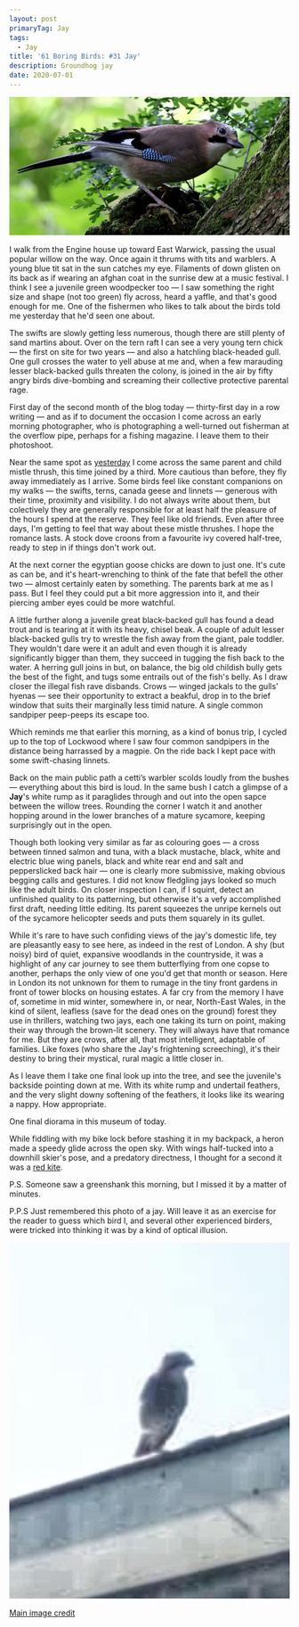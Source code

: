 ```yaml
---
layout: post
primaryTag: Jay
tags:
  - Jay
title: '61 Boring Birds: #31 Jay'
description: Groundhog jay
date: 2020-07-01
---
```

![jay](/assets/img/jay.jpg)

I walk from the Engine house up toward East Warwick, passing the usual popular willow on the way. Once again it thrums with tits and warblers. A young blue tit sat in the sun catches my eye. Filaments of down glisten on its back as if wearing an afghan coat in the sunrise dew at a music festival. I think I see a juvenile green woodpecker too &mdash; I saw something the right size and shape (not too green) fly across, heard a yaffle, and that's good enough for me. One of the fishermen who likes to talk about the birds told me yesterday that he'd seen one about.

The swifts are slowly getting less numerous, though there are still plenty of sand martins about. Over on the tern raft I can see a very young tern chick &mdash; the first on site for two years &mdash; and also a hatchling black-headed gull. One gull crosses the water to yell abuse at me and, when a few marauding lesser black-backed gulls threaten the colony, is joined in the air by fifty angry birds dive-bombing and screaming their collective protective parental rage.

First day of the second month of the blog today &mdash; thirty-first day in a row writing &mdash; and as if to document the occasion I come across an early morning photographer, who is photographing a well-turned out fisherman at the overflow pipe, perhaps for a fishing magazine. I leave them to their photoshoot.

Near the same spot as [yesterday](http://www.wheresrhys.co.uk/2020/06/27/carrion-crow.html) I come across the same parent and child mistle thrush, this time joined by a third. More cautious than before, they fly away immediately as I arrive. Some birds feel like constant companions on my walks &mdash; the swifts, terns, canada geese and linnets &mdash; generous with their time, proximity and visibility. I do not always write about them, but colectively they are generally responsible for at least half the pleasure of the hours I spend at the reserve. They feel like old friends. Even after three days, I'm getting to feel that way about these mistle thrushes. I hope the romance lasts. A stock dove croons from a favourite ivy covered half-tree, ready to step in if things don't work out.

At the next corner the egyptian goose chicks are down to just one. It's cute as can be, and it's heart-wrenching to think of the fate that befell the other two &mdash; almost certainly eaten by something. The parents bark at me as I pass. But I feel they could put a bit more aggression into it, and their piercing amber eyes could be more watchful.

A little further along a juvenile great black-backed gull has found a dead trout and is tearing at it with its heavy, chisel beak. A couple of adult lesser black-backed gulls try to wrestle the fish away from the giant, pale toddler. They wouldn't dare were it an adult and even though it is already significantly bigger than them, they succeed in tugging the fish back to the water. A herring gull joins in but, on balance, the big old childish bully gets the best of the fight, and tugs some entrails out of the fish's belly. As I draw closer the illegal fish rave disbands. Crows &mdash; winged jackals to the gulls' hyenas &mdash; see their opportunity to extract a beakful, drop in to the brief window that suits their marginally less timid nature. A single common sandpiper peep-peeps its escape too.

Which reminds me that earlier this morning, as a kind of bonus trip, I cycled up to the top of Lockwood where I saw four common sandpipers in the distance being harrassed by a magpie. On the ride back I kept pace with some swift-chasing linnets.

Back on the main public path a cetti’s warbler scolds loudly from the bushes &mdash; everything about this bird is loud. In the same bush I catch a glimpse of a **Jay**'s white rump as it paraglides through and out into the open sapce between the willow trees. Rounding the corner I watch it and another hopping around in the lower branches of a mature sycamore, keeping surprisingly out in the open. 

Though both looking very similar as far as colouring goes &mdash; a cross between tinned salmon and tuna, with a black mustache, black, white and electric blue wing panels, black and white rear end and salt and pepperslicked back hair &mdash; one is clearly more submissive, making obvious begging calls and gestures. I did not know fledgling jays looked so much like the adult birds. On closer inspection I can, if I squint, detect an unfinished quality to its patterning, but otherwise it's a vefy accomplished first draft, needing little editing. Its parent squeezes the unripe kernels out of the sycamore helicopter seeds and puts them squarely in its gullet.

While it's rare to have such confiding views of the jay's domestic life, tey are pleasantly easy to see here, as indeed in the rest of London. A shy (but noisy) bird of quiet, expansive woodlands in the countryside, it was a highlight of any car journey to see them butterflying from one copse to another, perhaps the only view of one you'd get that month or season. Here in London its not unknown for them to rumage in the tiny front gardens in front of tower blocks on housing estates. A far cry from the memory I have of, sometime in mid winter, somewhere in, or near, North-East Wales, in the kind of silent, leafless (save for the dead ones on the ground) forest they use in thrillers, watching two jays, each one taking its turn on point, making their way through the brown-lit scenery. They will always have that romance for me. But they are crows, after all, that most intelligent, adaptable of families. Like foxes (who share the Jay's frightening screeching), it's their destiny to bring their mystical, rural magic a little closer in.  

As I leave them I take one final look up into the tree, and see the juvenile's backside pointing down at me. With its white rump and undertail feathers, and the very slight downy softening of the feathers, it looks like its wearing a nappy. How appropriate.

One final diorama in this museum of today.

While fiddling with my bike lock before stashing it in my backpack, a heron made a speedy glide across the open sky. With wings half-tucked into a downhill skier's pose, and a predatory directness, I thought for a second it was a [red kite](http://www.wheresrhys.co.uk/2020/06/13/red-kite.html).

P.S. Someone saw a greenshank this morning, but I missed it by a matter of minutes.

P.P.S Just remembered this photo of a jay. Will leave it as an exercise for the reader to guess which bird I, and several other experienced birders, were tricked into thinking it was by a kind of optical illusion.

![bad jay photo](/assets/img/bad-jay-photo.jpg)

[Main image credit](https://www.needpix.com/photo/209172/jay-bird-woodland)
